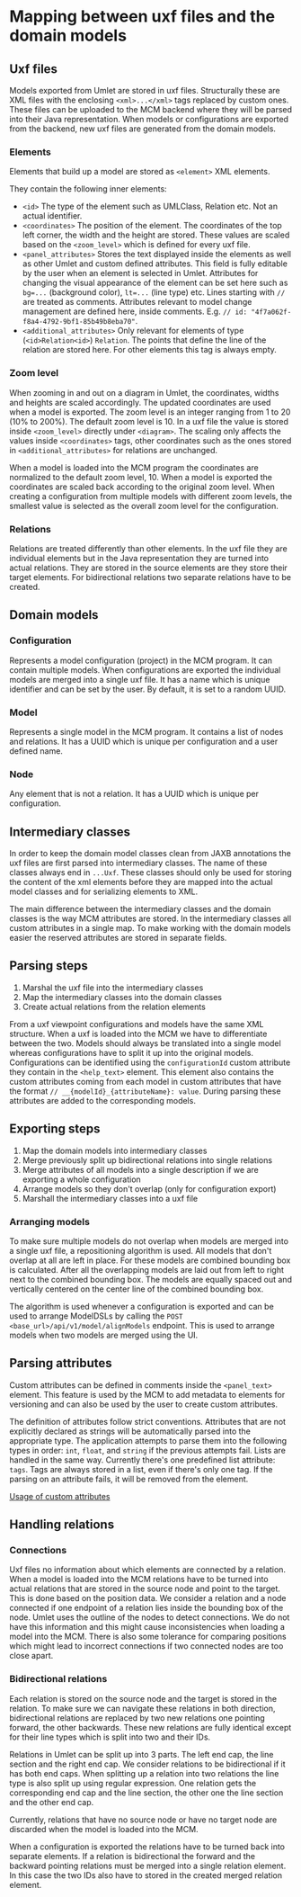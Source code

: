 # Mapping between uxf files and the domain models

## Uxf files

Models exported from Umlet are stored in uxf files.
Structurally these are XML files with the enclosing `<xml>...</xml>` tags replaced by custom ones.
These files can be uploaded to the MCM backend where they will be parsed into their Java representation.
When models or configurations are exported from the backend, new uxf files are generated from the domain models.

### Elements

Elements that build up a model are stored as `<element>` XML elements.

They contain the following inner elements:

- `<id>` The type of the element such as UMLClass, Relation etc. Not an actual identifier.
- `<coordinates>` The position of the element. The coordinates of the top left corner,
  the width and the height are stored. These values are scaled based on the `<zoom_level>` which is defined for every uxf
  file.
- `<panel_attributes>` Stores the text displayed inside the elements as well as other Umlet and custom defined attributes.
  This field is fully editable by the user when an element is selected in Umlet. Attributes for changing the visual appearance
  of the element can be set here such as `bg=...` (background color), `lt=...` (line type) etc. Lines starting with `//`
  are treated as comments. Attributes relevant to model change management are defined here, inside comments.
  E.g. `// id: "4f7a062f-f8a4-4792-9bf1-85b49b8eba70"`.
- `<additional_attributes>` Only relevant for elements of type (`<id>Relation<id>`) `Relation`. The points that define the line of the relation
  are stored here. For other elements this tag is always empty.

### Zoom level

When zooming in and out on a diagram in Umlet, the coordinates, widths and heights are scaled accordingly. The updated
coordinates are used when a model is exported. The zoom level is an integer ranging from 1 to 20 (10% to 200%). The default
zoom level is 10. In a uxf file the value is stored inside `<zoom_level>` directly under `<diagram>`. The scaling only
affects the values inside `<coordinates>` tags, other coordinates such as the ones stored in `<additional_attributes>`
for relations are unchanged.

When a model is loaded into the MCM program the coordinates are normalized to the default zoom level, 10. When a model
is exported the coordinates are scaled back according to the original zoom level. When creating a configuration from
multiple models with different zoom levels, the smallest value is selected as the overall zoom level for the configuration.

### Relations

Relations are treated differently than other elements. In the uxf file they are individual elements but in the Java
representation they are turned into actual relations. They are stored in the source elements are they store their target
elements. For bidirectional relations two separate relations have to be created.

## Domain models

### Configuration

Represents a model configuration (project) in the MCM program. It can contain multiple models. When configurations
are exported the individual models are merged into a single uxf file. It has a name which is unique identifier and
can be set by the user. By default, it is set to a random UUID.

### Model

Represents a single model in the MCM program. It contains a list of nodes and relations. It has a UUID which is unique
per configuration and a user defined name.

### Node

Any element that is not a relation. It has a UUID which is unique per configuration.

## Intermediary classes

In order to keep the domain model classes clean from JAXB annotations the uxf files are first parsed into
intermediary classes. The name of these classes always end in `...Uxf`. These classes should only be used
for storing the content of the xml elements before they are mapped into the actual model classes and for
serializing elements to XML.

The main difference between the intermediary classes and the domain classes is the way MCM attributes are stored.
In the intermediary classes all custom attributes in a single map. To make working with the domain models easier the
reserved attributes are stored in separate fields.

## Parsing steps

1. Marshal the uxf file into the intermediary classes
2. Map the intermediary classes into the domain classes
3. Create actual relations from the relation elements

From a uxf viewpoint configurations and models have the same XML structure. When a uxf is loaded into the MCM
we have to differentiate between the two. Models should always be translated into a single model whereas configurations
have to split it up into the original models. Configurations can be identified using the `configurationId` custom
attribute they contain in the `<help_text>` element. This element also contains the custom attributes coming from each
model in custom attributes that have the format `// __{modelId}_{attributeName}: value`. During parsing these attributes
are added to the corresponding models.

## Exporting steps

1. Map the domain models into intermediary classes
2. Merge previously split up bidirectional relations into single relations
3. Merge attributes of all models into a single description if we are exporting a whole configuration
4. Arrange models so they don't overlap (only for configuration export)
5. Marshall the intermediary classes into a uxf file

### Arranging models

To make sure multiple models do not overlap when models are merged into a single uxf file, a repositioning algorithm is
used. All models that don't overlap at all are left in place. For these models are combined bounding box is calculated.
After all the overlapping models are laid out from left to right next to the combined bounding box. The models are
equally spaced out and vertically centered on the center line of the combined bounding box.

The algorithm is used whenever a configuration is exported and can be used to arrange ModelDSLs by calling the 
`POST <base_url>/api/v1/model/alignModels` endpoint. This is used to arrange models when two models are merged using the
UI.

## Parsing attributes

Custom attributes can be defined in comments inside the `<panel_text>` element. This feature is used by the MCM to add
metadata to elements for versioning and can also be used by the user to create custom attributes.

The definition of attributes follow strict conventions. Attributes that are not explicitly declared as strings will be
automatically parsed into the appropriate type. The application attempts to parse them into the following types 
in order: `int`, `float`, and `string` if the previous attempts fail. Lists are handled in the same way. Currently
there's one predefined list attribute: `tags`. Tags are always stored in a list, even if there's only one tag. If the
parsing on an attribute fails, it will be removed from the element.

[Usage of custom attributes](https://colab.tuwien.ac.at/display/SE/How+to+create+properties)

## Handling relations

### Connections

Uxf files no information about which elements are connected by a relation. When a model is loaded into the MCM relations
have to be turned into actual relations that are stored in the source node and point to the target. This is done based
on the position data. We consider a relation and a node connected if one endpoint of a relation lies inside the bounding
box of the node. Umlet uses the outline of the nodes to detect connections. We do not have this information and this
might cause inconsistencies when loading a model into the MCM. There is also some tolerance for comparing positions which
might lead to incorrect connections if two connected nodes are too close apart.

### Bidirectional relations

Each relation is stored on the source node and the target is stored in the relation. To make sure we can
navigate these relations in both direction, bidirectional relations are replaced by two new relations one pointing
forward, the other backwards. These new relations are fully identical except for their line types which is split into
two and their IDs.

Relations in Umlet can be split up into 3 parts. The left end cap, the line section and the right end cap. We consider
relations to be bidirectional if it has both end caps. When splitting up a relation into two relations the line type is
also split up using regular expression. One relation gets the corresponding end cap and the line section, the other one
the line section and the other end cap.

Currently, relations that have no source node or have no target node are discarded when the model is loaded into the MCM.

When a configuration is exported the relations have to be turned back into separate elements. If a relation is bidirectional
the forward and the backward pointing relations must be merged into a single relation element. In this case the two IDs
also have to stored in the created merged relation element.